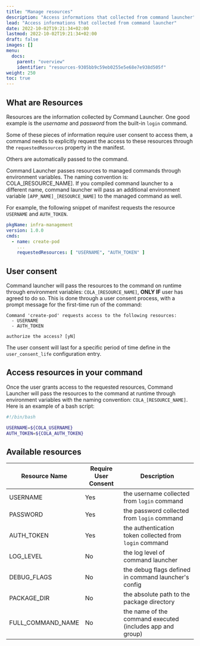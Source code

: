 ```yaml
---
title: "Manage resources"
description: "Access informations that collected from command launcher"
lead: "Access informations that collected from command launcher"
date: 2022-10-02T19:21:34+02:00
lastmod: 2022-10-02T19:21:34+02:00
draft: false
images: []
menu:
  docs:
    parent: "overview"
    identifier: "resources-9305bb9c59eb0255e5e68e7e938d505f"
weight: 250
toc: true
---
```


## What are Resources

Resources are the information collected by Command Launcher. One good example is the _username_ and _password_ from the built-in `login` command.

Some of these pieces of information require user consent to access them, a command needs to explicitly request the access to these resources through the `requestedResources` property in the manifest.

Others are automatically passed to the command.

Command Launcher passes resources to managed commands through environment variables. The naming convention is: COLA_[RESOURCE_NAME]. If you compiled command launcher to a different name, command launcher will pass an additional environment variable `[APP_NAME]_[RESOURCE_NAME]` to the managed command as well.

For example, the following snippet of manifest requests the resource `USERNAME` and `AUTH_TOKEN`.

```yaml
pkgName: infra-management
version: 1.0.0
cmds:
  - name: create-pod
    ...
    requestedResources: [ "USERNAME", "AUTH_TOKEN" ]

```

## User consent

Command launcher will pass the resources to the command on runtime through environment variables: `COLA_[RESOURCE_NAME]`, **ONLY IF** user has agreed to do so. This is done through a user consent process, with a prompt message for the first-time run of the command:

```text
Command 'create-pod' requests access to the following resources:
  - USERNAME
  - AUTH_TOKEN

authorize the access? [yN]
```

The user consent will last for a specific period of time define in the `user_consent_life` configuration entry.

## Access resources in your command

Once the user grants access to the requested resources, Command Launcher will pass the resources to the command at runtime through environment variables with the naming convention: `COLA_[RESOURCE_NAME]`. Here is an example of a bash script:

```bash
#!/bin/bash

USERNAME=${COLA_USERNAME}
AUTH_TOKEN=${COLA_AUTH_TOKEN}
```

## Available resources

| Resource Name     | Require User Consent | Description                                               |
|-------------------|----------------------|-----------------------------------------------------------|
| USERNAME          | Yes                  | the username collected from `login` command               |
| PASSWORD          | Yes                  | the password collected from `login` command               |
| AUTH_TOKEN        | Yes                  | the authentication token collected from `login` command   |
| LOG_LEVEL         | No                   | the log level of command launcher                         |
| DEBUG_FLAGS       | No                   | the debug flags defined in command launcher's config      |
| PACKAGE_DIR       | No                   | the absolute path to the package directory                |
| FULL_COMMAND_NAME | No                   | the name of the command executed (includes app and group) |
